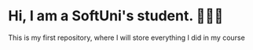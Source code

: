 # Hi, I am a SoftUni's student. 👨🏻‍💻
This is my first repository, where I will store everything I did in my course

